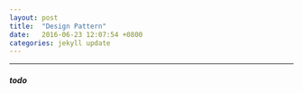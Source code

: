 ```yaml
---
layout: post
title:  "Design Pattern"
date:   2016-06-23 12:07:54 +0800
categories: jekyll update
---
```

----------------------------------

#### _todo_

